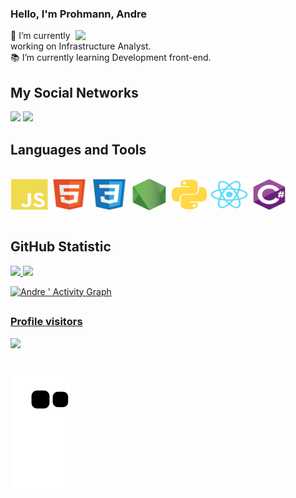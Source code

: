 ### Hello, I'm Prohmann, Andre

<img src="https://raw.githubusercontent.com/MicaelliMedeiros/micaellimedeiros/master/image/computer-illustration.png" min-width="400px" max-width="400px" width="400px" align="right">



 🔭 I’m currently working on Infrastructure Analyst.
 <br>
 📚 I’m currently learning Development front-end.


## **My Social Networks**

<a href="https://www.linkedin.com/in/andre-luis-prohmann/" target="_blank"><img src="https://img.shields.io/badge/-LinkedIn-%230077B5?style=for-the-badge&logo=linkedin&logoColor=white" target="_blank"></a> 
  <a href="mailto:andre.prohmann@gmail.com" alt="Gmail" target="_blank">
  <img src="https://img.shields.io/badge/-Gmail-b20000?style=for-the-badge&logo=gmail&logoColor=white"> 
</a>
 

## **Languages and Tools** 

<div style="display: inline_block"><br>
  <img align="center"  height="50" width="60" src="https://raw.githubusercontent.com/devicons/devicon/master/icons/javascript/javascript-plain.svg">
    <img align="center"  height="50" width="60" src="https://raw.githubusercontent.com/devicons/devicon/master/icons/html5/html5-original.svg">
  <img align="center"  height="50" width="60" src="https://raw.githubusercontent.com/devicons/devicon/master/icons/css3/css3-original.svg">
<src="https://media.discordapp.net/attachments/639956127056134178/890373478988013628/Publicacoes_Instagram_1_1.png?width=676&height=676">
 <img align="center"  height="50" width="60" src="https://raw.githubusercontent.com/github/explore/80688e429a7d4ef2fca1e82350fe8e3517d3494d/topics/nodejs/nodejs.png">
 <img align="center"  height="50" width="60" src="https://raw.githubusercontent.com/devicons/devicon/master/icons/python/python-plain.svg">
 <img align="center"  height="50" width="60" src="https://raw.githubusercontent.com/devicons/devicon/master/icons/react/react-original.svg">
 <img align="center"  height="50" width="60"  src="https://raw.githubusercontent.com/devicons/devicon/master/icons/csharp/csharp-original.svg">
      </div>

  <br>
  
  ## **GitHub Statistic**
  
<div>
 <p align="left">
  <a href="https://github.com/andreprohmann">
  <img width="49.5%" src="https://github-readme-stats.vercel.app/api?username=andreprohmann&show_icons=true&theme=dracula&include_all_commits=true&count_private=true"/>
  <img width="49.5%" src="https://github-readme-stats.vercel.app/api/top-langs/?username=andreprohmann&layout=compact&langs_count=7&theme=dracula"/> </p>
   
  
![Andre ' Activity Graph](https://activity-graph.herokuapp.com/graph?username=andreprohmann&custom_title=AndreProhmann%20Contribution%20Graph&theme=dracula&bg_color=282828&hide_border=true&line=FF1493&point=FF1493)
</div>

##

 ### Profile visitors
<div>
  
 <img align="relative" src="https://profile-counter.glitch.me/andreprohmann/count.svg" > 
 </div>
 <br>
 
 <div>
  
  ![Snake animation](https://github.com/andreprohmann/andreprohmann/blob/output/github-contribution-grid-snake.svg)
  
  </div>

 
 
